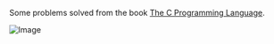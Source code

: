 Some problems solved from the book [The C Programming Language](https://www.google.com/search?q=the+c+programming+langue&oq=the+c+programming+langue&gs_lcrp=EgZjaHJvbWUyBggAEEUYOTIGCAEQLhhA0gEIMjUyNGowajGoAgCwAgA&sourceid=chrome&ie=UTF-8).

![Image](https://cat-milk.github.io/Anime-Girls-Holding-Programming-Books/static/3fd2e059888bb6cf984f2fb61cc303db/47126/Sakurajima_Mai_Holding_C_Programming_Language.png)
